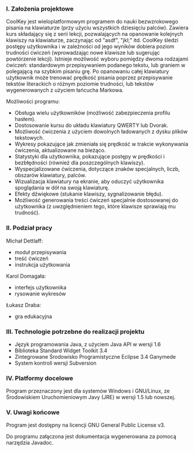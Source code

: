 ### I. Założenia projektowe ###
CoolKey jest wieloplatformowym programem do nauki bezwzrokowego pisania na klawiaturze (przy użyciu wszystkich dziesięciu palców). Zawiera kurs składający się z serii lekcji, pozwalających na opanowanie kolejnych klawiszy na klawiaturze, zaczynając od "asdf", "jkl;" itd. CoolKey śledzi postępy użytkownika i w zależności od jego wyników dobiera poziom trudności ćwiczeń (wprowadzając nowe klawisze lub sugerując powtórzenie lekcji). Istnieje możliwość wyboru pomiędzy dwoma rodzajami ćwiczeń: standardowym przepisywaniem podanego tekstu, lub graniem w polegającą na szybkim pisaniu grę. Po opanowaniu całej klawiatury użytkownik może trenować prędkość pisania poprzez przepisywanie tekstów literackich o różnym poziomie trudności, lub tekstów wygenerowanych z użyciem łańcucha Markowa.

Możliwości programu:
  * Obsługa wielu użytkowników (możliwość zabezpieczenia profilu hasłem).
  * Dostosowanie kursu do układu klawiatury QWERTY lub Dvorak.
  * Możliwość ćwiczenia z użyciem dowolnych ładowanych z dysku plików tekstowych.
  * Wykresy pokazujące jak zmieniała się prędkość w trakcie wykonywania ćwiczenia, aktualizowane na bieżąco.
  * Statystyki dla użytkownika, pokazujące postępy w prędkości i bezbłędności (również dla poszczególnych klawiszy).
  * Wyspecjalizowane ćwiczenia, dotyczące znaków specjalnych, liczb, obszarów klawiatury, palców.
  * Wizualizacja klawiatury na ekranie, aby oduczyć użytkownika spoglądania w dół na swoją klawiaturę.
  * Efekty dźwiękowe (stukanie klawiszy, sygnalizowanie błędu).
  * Możliwość generowania treści ćwiczeń specjalnie dostosowanej do użytkownika (z uwzględnieniem tego, które klawisze sprawiają mu trudność).


### II. Podział pracy ###
Michał Dettlaff:
  * moduł przepisywania
  * treść ćwiczeń
  * instrukcja użytkowania

Karol Domagała:
  * interfejs użytkownika
  * rysowanie wykresów

Łukasz Draba:
  * gra edukacyjna


### III. Technologie potrzebne do realizacji projektu ###
  * Język programowania Java, z użyciem Java API w wersji 1.6
  * Biblioteka Standard Widget Toolkit 3.4
  * Zintegrowane Środowisko Programistyczne Eclipse 3.4 Ganymede
  * System kontroli wersji Subversion


### IV. Platformy docelowe ###
Program przeznaczony jest dla systemów Windows i GNU/Linux, ze Środowiskiem Uruchomieniowym Javy (JRE) w wersji 1.5 lub nowszej.


### V. Uwagi końcowe ###
Program jest dostępny na licencji GNU General Public License v3.

Do programu załączona jest dokumentacja wygenerowana za pomocą narzędzia Javadoc.